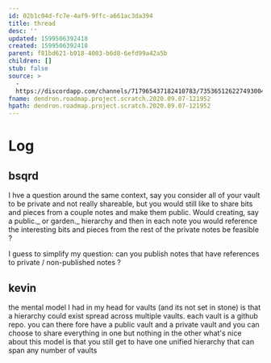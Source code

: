```yaml
---
id: 02b1c04d-fc7e-4af9-9ffc-a661ac3da394
title: thread
desc: ''
updated: 1599506392418
created: 1599506392418
parent: f81bd621-b918-4003-b6d8-6efd99a42a5b
children: []
stub: false
source: >
  -
  https://discordapp.com/channels/717965437182410783/735365126227493004/752607009068810340
fname: dendron.roadmap.project.scratch.2020.09.07-121952
hpath: dendron.roadmap.project.scratch.2020.09.07-121952
---
```

# Log

## bsqrd

I hve a question around the same context, say you consider all of your vault to be private and not really shareable, but you would still like to share bits and pieces from a couple notes and make them public. Would creating, say a public._ or garden._ hierarchy and then in each note you would reference the interesting bits and pieces from the rest of the private notes be feasible ?

I guess to simplify my question: can you publish notes that have references to private / non-published notes ?

## kevin

the mental model I had in my head for vaults (and its not set in stone) is that a hierarchy could exist spread across multiple vaults. each vault is a github repo. you can there fore have a public vault and a private vault and you can choose to share everything in one but nothing in the other
what's nice about this model is that you still get to have one unified hierarchy that can span any number of vaults
